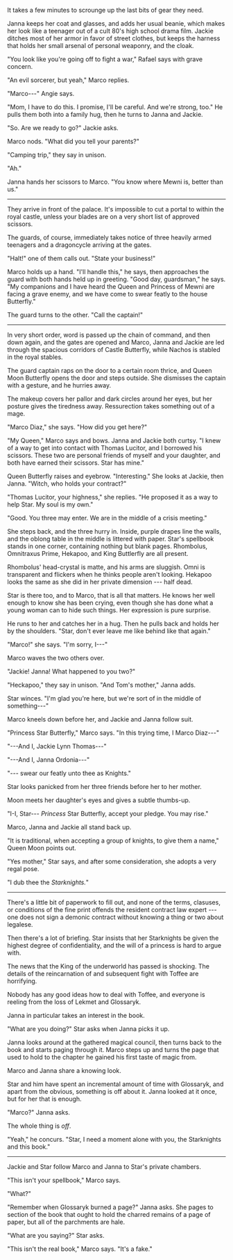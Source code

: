 It takes a few minutes to scrounge up the last bits of gear they need.

Janna keeps her coat and glasses, and adds her usual beanie, which makes
her look like a teenager out of a cult 80's high school drama film. Jackie ditches
most of her armor in favor of street clothes, but keeps the harness that holds her
small arsenal of personal weaponry, and the cloak.

"You look like you're going off to fight a war," Rafael says with grave concern.

"An evil sorcerer, but yeah," Marco replies.

"Marco---" Angie says.

"Mom, I have to do this. I promise, I'll be careful. And we're strong, too."
He pulls them both into a family hug, then he turns to Janna and Jackie.

"So. Are we ready to go?" Jackie asks.

Marco nods. "What did you tell your parents?"

"Camping trip," they say in unison.

"Ah."

Janna hands her scissors to Marco. "You know where Mewni is, better than us."

----

They arrive in front of the palace. It's impossible to cut a portal to within the
royal castle, unless your blades are on a very short list of approved scissors.

The guards, of course, immediately takes notice of three heavily armed teenagers
and a dragoncycle arriving at the gates.

"Halt!" one of them calls out. "State your business!"

Marco holds up a hand. "I'll handle this," he says, then approaches the guard with
both hands held up in greeting. "Good day, guardsman," he says. "My companions and I
have heard the Queen and Princess of Mewni are facing a grave enemy, and we have come
to swear featly to the house Butterfly."

The guard turns to the other. "Call the captain!"

----

In very short order, word is passed up the chain of command, and then down again,
and the gates are opened and Marco, Janna and Jackie are led through the spacious corridors
of Castle Butterfly, while Nachos is stabled in the royal stables.

The guard captain raps on the door to a certain room thrice, and Queen Moon Butterfly opens the
door and steps outside. She dismisses the captain with a gesture, and he hurries away.

The makeup covers her pallor and dark circles around her eyes, but her posture gives
the tiredness away. Ressurection takes something out of a mage.

"Marco Diaz," she says. "How did you get here?"

"My Queen," Marco says and bows. Janna and Jackie both curtsy. "I knew of a way to get into
contact with Thomas Lucitor, and I borrowed his scissors. These two are personal friends of myself and
your daughter, and both have earned their scissors. Star has mine."

Queen Butterfly raises and eyebrow. "Interesting." She looks at Jackie, then Janna. "Witch, who holds
your contract?"

"Thomas Lucitor, your highness," she replies. "He proposed it as a way to help Star. My soul is my
own."

"Good. You three may enter. We are in the middle of a crisis meeting."

She steps back, and the three hurry in. Inside, purple drapes line the walls, and the oblong
table in the middle is littered with paper. Star's spellbook stands in one corner, containing
nothing but blank pages. Rhombolus, Omnitraxus Prime, Hekapoo, and King Buttlerfly are all present.

Rhombolus' head-crystal is matte, and his arms are sluggish. Omni is transparent and flickers when
he thinks people aren't looking. Hekapoo looks the same as she did in her private dimension --- half
dead.

Star is there too, and to Marco, that is all that matters. He knows her well enough to know she has been
crying, even though she has done what a young woman can to hide such things. Her expression is pure
surprise.

He runs to her and catches her in a hug. Then he pulls back and holds her by the shoulders.
"Star, don't ever leave me like behind like that again."

"Marco!" she says. "I'm sorry, I---"

Marco waves the two others over.

"Jackie! Janna! What happened to you two?"

"Heckapoo," they say in unison. "And Tom's mother," Janna adds.

Star winces. "I'm glad you're here, but we're sort of in the middle of something---"

Marco kneels down before her, and Jackie and Janna follow suit.

"Princess Star Butterfly," Marco says. "In this trying time, I Marco Diaz---"

"---And I, Jackie Lynn Thomas---"

"---And I, Janna Ordonia---"

"--- swear our featly unto thee as Knights."

Star looks panicked from her three friends before her to her mother.

Moon meets her daughter's eyes and gives a subtle thumbs-up.

"I-I, Star--- _Princess_ Star Butterfly, accept your pledge. You may rise."

Marco, Janna and Jackie all stand back up.

"It is traditional, when accepting a group of knights, to give them a name," Queen Moon points out.

"Yes mother," Star says, and after some consideration, she adopts a very regal pose.

"I dub thee the _Starknights._"

----

There's a little bit of paperwork to fill out, and none of the terms, clasuses, or conditions of
the fine print offends the resident contract law expert --- one does not sign a demonic contract
without knowing a thing or two about legalese.

Then there's a lot of briefing. Star insists that her Starknights be given the highest degree
of confidentiality, and the will of a princess is hard to argue with.

The news that the King of the underworld has passed is shocking. The details of the reincarnation
of and subsequent fight with Toffee are horrifying.

Nobody has any good ideas how to deal with Toffee, and everyone is reeling from the loss of
Lekmet and Glossaryk.

Janna in particular takes an interest in the book.

"What are you doing?" Star asks when Janna picks it up.

Janna looks around at the gathered magical council, then turns back to the book and starts paging
through it. Marco steps up and turns the page that used to hold to the chapter he gained his first
taste of magic from.

Marco and Janna share a knowing look.

Star and him have spent an incremental amount of time with Glossaryk, and apart from the
obvious, something is off about it. Janna looked at it once, but for her that is enough.

"Marco?" Janna asks.

The whole thing is _off_.

"Yeah," he concurs. "Star, I need a moment alone with you, the Starknights and this book."

----

Jackie and Star follow Marco and Janna to Star's private chambers.

"This isn't your spellbook," Marco says.

"What?"

"Remember when Glossaryk burned a page?" Janna asks.
She pages to section of the book that ought to hold the charred remains of
a page of paper, but all of the parchments are hale.

"What are you saying?" Star asks.

"This isn't the real book," Marco says. "It's a fake."
